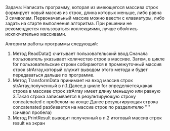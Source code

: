 Задача: Написать программу, которая из имеющегося массива строк формирует новый массив из строк, длина которых меньше, либо равна 3 символам. Первоначальный массив можно ввести с клавиатуры, либо задать на старте выполнения алгоритма. При решении не рекомендуется пользоваться коллекциями, лучше обойтись исключительно массивами.

Алгоритм работы программы следующий:
1) Метод ReadData() считывает пользовательский ввод.Сначала пользователь указывает количество строк в массиве.
Затем, в цикле for пользовательские строки собираются в промежуточный массив строк strArray,который служит выводом этого метода и будет передаваться дальше по программе.
2) Метод TransformData принимает на вход массив строк strArray,полученный в п.1.Далее,в цикле for определяется,какая строка в массиве строк strArray имеет длину меньшую или равную 3.Такая строка записывается в результирующую строку concatenated с пробелом на конце.Далее результирующая строка concatenated разбивается на массив строк по разделителю " " (символ пробела)
3) Метод PrintResult выводит полученный в п.2 итоговый массив строк result на экран